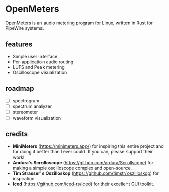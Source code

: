 # OpenMeters

OpenMeters is an audio metering program for Linux, written in Rust for PipeWire systems.

## features

- Simple user interface
- Per-application audio routing
- LUFS and Peak metering
- Oscilloscope visualization

## roadmap

- [ ] spectrogram
- [ ] spectrum analyzer
- [ ] stereometer
- [ ] waveform visualization

## credits

- **MiniMeters** (<https://minimeters.app/>) for inspiring this entire project and for doing it better than I ever could. If you can, please support their work!
- **Andura's Scrolloscope** (<https://github.com/ardura/Scrollscope>) for making a simple oscilloscope complex and open-source.
- **Tim Strasser's Oszilloskop** (<https://github.com/timstr/oszilloskop>) for inspiration.
- **Iced** (<https://github.com/iced-rs/iced>) for their excellent GUI toolkit.
